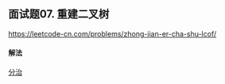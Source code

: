 ## 面试题07. 重建二叉树

https://leetcode-cn.com/problems/zhong-jian-er-cha-shu-lcof/


#### 解法  

[分治](_1.py)

